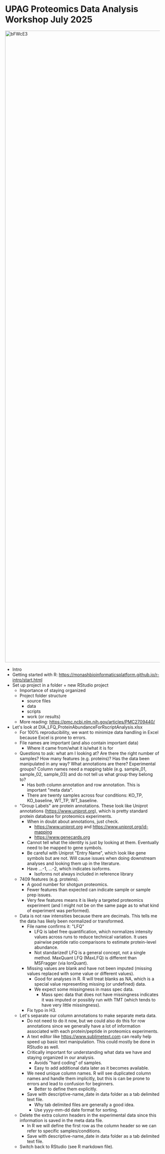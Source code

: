 # UPAG Proteomics Data Analysis Workshop July 2025

<img width="2048" height="2048" alt="bFWcE3" src="https://github.com/user-attachments/assets/323a00fd-deac-4529-9b5d-5f14b451f7b5" />


- Intro
- Getting started with R: https://monashbioinformaticsplatform.github.io/r-intro/start.html
- Set up project in a folder + new RStudio project
	- Importance of staying organized
	- Project folder structure
		- source files
		- data
		- scripts
		- work (or results)
	- More reading: https://pmc.ncbi.nlm.nih.gov/articles/PMC2709440/
- Let's look at DIA_LFQ_ProteinAbundanceForRscriptAnalysis.xlsx
	- For 100% reproducibility, we want to minimize data handling in Excel because Excel is prone to errors.
	- File names are important (and also contain important data)
		- Where it came from/what it is/what it is for
	- Questions to ask: what am I looking at? Are there the right number of samples? How many features (e.g. proteins)? Has the data been manipulated in any way? What annotations are there? Experimental groups? Column names need a mapping table (e.g.  sample_01, sample_02, sample_03) and do not tell us what group they belong to?
		- Has both column annotation and row annotation. This is important "meta data".
		- There are twenty samples across four conditions: KO_TP, KO_baseline, WT_TP, WT_baseline.
	- "Group Labels" are protein annotations. These look like Uniprot annotations (https://www.uniprot.org), which is pretty standard protein database for proteomics experiments. 
		- When in doubt about annotations, just check.
			- https://www.uniprot.org and https://www.uniprot.org/id-mapping
			- https://www.genecards.org
		- Cannot tell what the identity is just by looking at them. Eventually need to be mapped to gene symbols.
		- Be careful with Uniprot "Entry Name", which look like gene symbols but are not. Will cause issues when doing downstream analyses and looking them up in the literature.
		- Have ...-1, ...-2, which indicates isoforms.
			- Isoforms not always included in reference library
	- 7409 features (e.g. proteins).
		- A good number for shotgun proteomics.
		- Fewer features than expected can indicate sample or sample prep issues.
		- Very few features means it is likely a targeted proteomics experiment (and I might not be on the same page as to what kind of experiment was performed).
	- Data is not raw intensities because there are decimals. This tells me the data has likely been normalized or transformed.
		- File name confirms it: "LFQ"
			- LFQ is label free quantification, which normalizes intensity values across runs to reduce technical variation. It uses pairwise peptide ratio comparisons to estimate protein-level abundance.
			- Not standarized! LFQ is a general concept, not a single method. MaxQuant LFQ (MaxLFQ) is different than MSFragger (via IonQuant).
		- Missing values are blank and have not been imputed (missing values replaced with some value or different values).
			- Good for analyses in R. R will treat blanks as NA, which is a special value representing missing (or undefined) data. 
			- We expect some missingness in mass spec data. 
				- Mass spec data that does not have missingness indicates it was imputed or possibly run with TMT (which tends to have very little missingness).
  		- Fix typo in H3.
	- Let's separate our column annotations to make separate meta data. 
		- Do not need to do it now, but we could also do this for row annotations since we generally have a lot of information associated with each protein/peptide in proteomics experiments.
		- A text editor like https://www.sublimetext.com can really help speed up basic text manipulation. This could mostly be done in RStudio as well.
		- Critically important for understanding what data we have and staying organized in our analysis.
			- Avoids "hard coding" of samples.
			- Easy to add additional data later as it becomes available.
		- We need unique column names. R will see duplicated column names and handle them implicitly, but this is can be prone to errors and lead to confusion for beginners. 
			- Better to define them explicitly.
		- Save with descriptive-name_date in data folder as a tab delimited text file. 
			- Why tab delimited files are generally a good idea.
			- Use yyyy-mm-dd date format for sorting. 
	- Delete the extra column headers in the experimental data since this information is saved in the meta data file. 
		- In R we will define the first row as the column header so we can refer to specific samples/conditions.
		- Save with descriptive-name_date in data folder as a tab delimited text file. 
	- Switch back to RStudio (see R markdown file).
